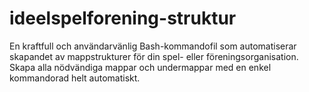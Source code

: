 # ideelspelforening-struktur
En kraftfull och användarvänlig Bash-kommandofil som automatiserar skapandet av mappstrukturer för din spel- eller föreningsorganisation. Skapa alla nödvändiga mappar och undermappar med en enkel kommandorad helt automatiskt.
